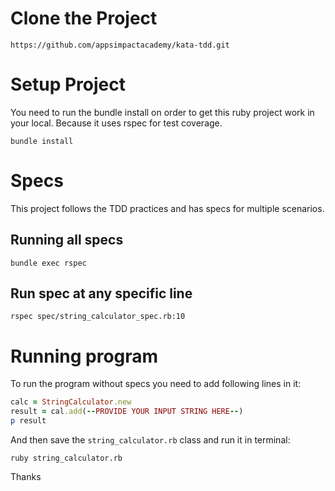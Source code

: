 # Clone the Project
```
https://github.com/appsimpactacademy/kata-tdd.git
```

# Setup Project

You need to run the bundle install on order to get this ruby project work in your local. Because it uses rspec for test coverage.

```
bundle install
```

# Specs
This project follows the TDD practices and has specs for multiple scenarios. 

## Running all specs
```
bundle exec rspec
```

## Run spec at any specific line
```
rspec spec/string_calculator_spec.rb:10
```

# Running program

To run the program without specs you need to add following lines in it:
```ruby
calc = StringCalculator.new
result = cal.add(--PROVIDE YOUR INPUT STRING HERE--)
p result
```

And then save the `string_calculator.rb` class and run it in terminal:
```
ruby string_calculator.rb
```

Thanks
